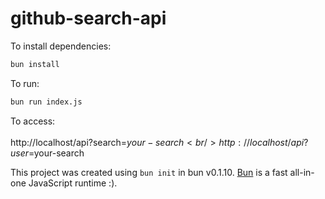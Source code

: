 # github-search-api

To install dependencies:

```bash
bun install
```

To run:

```bash
bun run index.js
```

To access:
  <br />
  <br />
  http://localhost/api?search=$your-search
  <br />
  http://localhost/api?user=$your-search

This project was created using `bun init` in bun v0.1.10. [Bun](https://bun.sh) is a fast all-in-one JavaScript runtime :).
